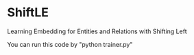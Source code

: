 # ShiftLE
Learning Embedding for Entities and Relations with Shifting Left

You can run this code by "python trainer.py"
